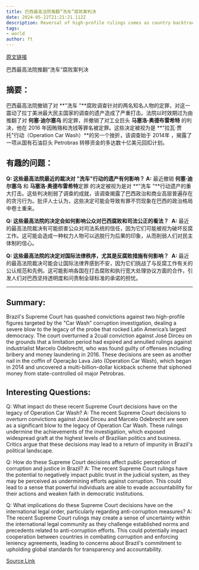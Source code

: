 ```yaml
---
title: 巴西最高法院推翻“洗车”腐败案判决
date: 2024-05-22T21:21:21.112Z
description: Reversal of high-profile rulings comes as country backtracks on major graft probe
tags: 
- world
author: ft
---
```


[原文链接](https://ft.com/content/c0d84b0f-1f0b-40d0-8ebe-8bf6c60b4fbe)

巴西最高法院推翻“洗车”腐败案判决

## 摘要： 

巴西最高法院撤销了对 **"洗车 "**腐败调查针对的两名知名人物的定罪，对这一震动了拉丁美洲最大民主国家的调查的遗产造成了严重打击。法院以时效期过为由推翻了对 **何塞·迪尔塞乌** 的定罪，并撤销了对工业巨头 **马塞洛·奥德布雷希特** 的判决，他在 2016 年因贿赂和洗钱等罪名被定罪。这些决定被视为是 **"拉瓦·贾托"行动（Operation Car Wash）**的另一个挫折，该调查始于 2014年 ，揭露了一项从国有石油巨头 Petrobras 转移资金的多达数十亿美元回扣计划。

## 有趣的问题： 

**Q: 这些最高法院最近的裁决对 "洗车"行动的遗产有何影响？**
**A:** 最近撤销 **何塞·迪尔塞乌** 和 **马塞洛·奥德布雷希特**定罪 的决定被视为是对 **"洗车 "**行动遗产的重大打击。这些判决削弱了调查的成就，该调查揭露了巴西政治和商业高层普遍存在的贪污行为。批评人士认为，这些决定可能会导致有罪不罚现象在巴西的政治格局中卷土重来。

**Q: 这些最高法院的决定会如何影响公众对巴西腐败和司法公正的看法？** 
**A:** 最近的最高法院裁决有可能损害公众对司法系统的信任，因为它们可能被视为破坏反腐工作。这可能会造成一种权力人物可以逃脱行为后果的印象，从而削弱人们对民主体制的信心。

**Q: 这些最高法院的决定对国际法律秩序，尤其是反腐败措施有何影响？** 
**A:** 最近的最高法院裁决可能会让国际法律界感到不安，因为它们挑战了与反腐工作有关的公认规范和先例。这可能影响各国在打击腐败和执行宽大处理协议方面的合作，引发人们对巴西坚持透明度和问责制全球标准的承诺的担忧。

---

## Summary:
Brazil's Supreme Court has quashed convictions against two high-profile figures targeted by the "Car Wash" corruption investigation, dealing a severe blow to the legacy of the probe that rocked Latin America’s largest democracy. The court overturned a 2cuál conviction against José Dirceu on the grounds that a limitation period had expired and annulled rulings against industrialist Marcelo Odebrecht, who was found guilty of offenses including bribery and money laundering in 2016. These decisions are seen as another nail in the coffin of Operação Lava Jato (Operation Car Wash), which began in 2014 and uncovered a multi-billion-dollar kickback scheme that siphoned money from state-controlled oil major Petrobras.

## Interesting Questions:
Q: What impact do these recent Supreme Court decisions have on the legacy of Operation Car Wash?
A: The recent Supreme Court decisions to overturn convictions against José Dirceu and Marcelo Odebrecht are seen as a significant blow to the legacy of Operation Car Wash. These rulings undermine the achievements of the investigation, which exposed widespread graft at the highest levels of Brazilian politics and business. Critics argue that these decisions may lead to a return of impunity in Brazil's political landscape.

Q: How do these Supreme Court decisions affect public perception of corruption and justice in Brazil?
A: The recent Supreme Court rulings have the potential to negatively impact public trust in the judicial system, as they may be perceived as undermining efforts against corruption. This could lead to a sense that powerful individuals are able to evade accountability for their actions and weaken faith in democratic institutions.

Q: What implications do these Supreme Court decisions have on the international legal order, particularly regarding anti-corruption measures?
A: The recent Supreme Court rulings may create a sense of uncertainty within the international legal community as they challenge established norms and precedents related to anti-corruption efforts. This could potentially impact cooperation between countries in combating corruption and enforcing leniency agreements, leading to concerns about Brazil's commitment to upholding global standards for transparency and accountability.

[Source Link](https://ft.com/content/c0d84b0f-1f0b-40d0-8ebe-8bf6c60b4fbe)


